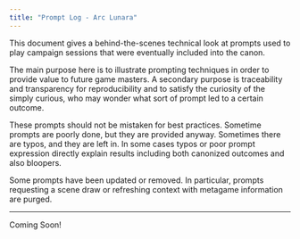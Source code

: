 ```yaml
---
title: "Prompt Log - Arc Lunara"
---
```


This document gives a behind-the-scenes technical look at prompts used to play campaign sessions that were eventually included into the canon.

The main purpose here is to illustrate prompting techniques in order to provide value to future game masters. A secondary purpose is traceability and transparency for reproducibility and to satisfy the curiosity of the simply curious, who may wonder what sort of prompt led to a certain outcome.

These prompts should not be mistaken for best practices. Sometime prompts are poorly done, but they are provided anyway. Sometimes there are typos, and they are left in. In some cases typos or poor prompt expression directly explain results including both canonized outcomes and also bloopers.

Some prompts have been updated or removed. In particular, prompts requesting a scene draw or refreshing context with metagame information are purged.

---

Coming Soon!
